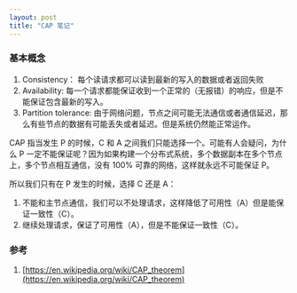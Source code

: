 ```yaml
---
layout: post
title: "CAP 笔记"
---
```


### 基本概念

1. Consistency： 每个读请求都可以读到最新的写入的数据或者返回失败
2. Availability: 每一个请求都能保证收到一个正常的（无报错）的响应，但是不能保证包含最新的写入。
3. Partition tolerance: 由于网络问题，节点之间可能无法通信或者通信延迟，那么有些节点的数据有可能丢失或者延迟。但是系统仍然能正常运作。

CAP 指当发生 P 的时候，C 和 A 之间我们只能选择一个。可能有人会疑问，为什么 P 一定不能保证呢？因为如果构建一个分布式系统，多个数据副本在多个节点上，多个节点相互通信，没有 100% 可靠的网络，这样就永远不可能保证 P。

所以我们只有在 P 发生的时候，选择 C 还是 A：

1. 不能和主节点通信，我们可以不处理请求，这样降低了可用性（A）但是能保证一致性（C）。
2. 继续处理请求，保证了可用性（A），但是不能保证一致性（C）。





### 参考
1. [https://en.wikipedia.org/wiki/CAP_theorem](https://en.wikipedia.org/wiki/CAP_theorem)
